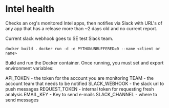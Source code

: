 # Intel health

Checks an org's monitored Intel apps, then notifies via Slack with URL's of any app that has a release more than ~2 days old and no current report.

Current slack webhook goes to SE test Slack team.

`docker build .`
`docker run -d -e PYTHONUNBUFFERED=0 --name <client or name>`

Build and run the Docker container. Once running, you must set and export environment variables:

API_TOKEN - the token for the account you are monitoring
TEAM - the account team that needs to be notified
SLACK_WEBHOOK - the slack url to push messages
REQUEST_TOKEN - internal token for requesting fresh analysis
EMAIL_KEY - Key to send e-mails
SLACK_CHANNEL - where to send messages

